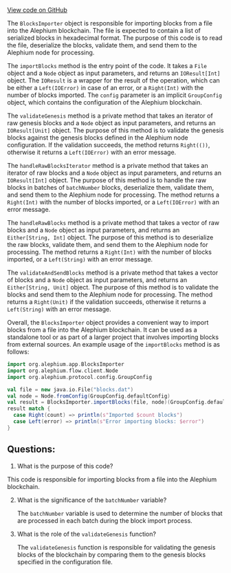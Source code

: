 [View code on GitHub](https://github.com/alephium/alephium/blob/master/app/src/main/scala/org/alephium/app/BlocksImporter.scala)

The `BlocksImporter` object is responsible for importing blocks from a file into the Alephium blockchain. The file is expected to contain a list of serialized blocks in hexadecimal format. The purpose of this code is to read the file, deserialize the blocks, validate them, and send them to the Alephium node for processing.

The `importBlocks` method is the entry point of the code. It takes a `File` object and a `Node` object as input parameters, and returns an `IOResult[Int]` object. The `IOResult` is a wrapper for the result of the operation, which can be either a `Left(IOError)` in case of an error, or a `Right(Int)` with the number of blocks imported. The `config` parameter is an implicit `GroupConfig` object, which contains the configuration of the Alephium blockchain.

The `validateGenesis` method is a private method that takes an iterator of raw genesis blocks and a `Node` object as input parameters, and returns an `IOResult[Unit]` object. The purpose of this method is to validate the genesis blocks against the genesis blocks defined in the Alephium node configuration. If the validation succeeds, the method returns `Right(())`, otherwise it returns a `Left(IOError)` with an error message.

The `handleRawBlocksIterator` method is a private method that takes an iterator of raw blocks and a `Node` object as input parameters, and returns an `IOResult[Int]` object. The purpose of this method is to handle the raw blocks in batches of `batchNumber` blocks, deserialize them, validate them, and send them to the Alephium node for processing. The method returns a `Right(Int)` with the number of blocks imported, or a `Left(IOError)` with an error message.

The `handleRawBlocks` method is a private method that takes a vector of raw blocks and a `Node` object as input parameters, and returns an `Either[String, Int]` object. The purpose of this method is to deserialize the raw blocks, validate them, and send them to the Alephium node for processing. The method returns a `Right(Int)` with the number of blocks imported, or a `Left(String)` with an error message.

The `validateAndSendBlocks` method is a private method that takes a vector of blocks and a `Node` object as input parameters, and returns an `Either[String, Unit]` object. The purpose of this method is to validate the blocks and send them to the Alephium node for processing. The method returns a `Right(Unit)` if the validation succeeds, otherwise it returns a `Left(String)` with an error message.

Overall, the `BlocksImporter` object provides a convenient way to import blocks from a file into the Alephium blockchain. It can be used as a standalone tool or as part of a larger project that involves importing blocks from external sources. An example usage of the `importBlocks` method is as follows:

```scala
import org.alephium.app.BlocksImporter
import org.alephium.flow.client.Node
import org.alephium.protocol.config.GroupConfig

val file = new java.io.File("blocks.dat")
val node = Node.fromConfig(GroupConfig.defaultConfig)
val result = BlocksImporter.importBlocks(file, node)(GroupConfig.defaultConfig)
result match {
  case Right(count) => println(s"Imported $count blocks")
  case Left(error) => println(s"Error importing blocks: $error")
}
```
## Questions: 
 1. What is the purpose of this code?
   
   This code is responsible for importing blocks from a file into the Alephium blockchain.

2. What is the significance of the `batchNumber` variable?
   
   The `batchNumber` variable is used to determine the number of blocks that are processed in each batch during the block import process.

3. What is the role of the `validateGenesis` function?
   
   The `validateGenesis` function is responsible for validating the genesis blocks of the blockchain by comparing them to the genesis blocks specified in the configuration file.